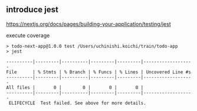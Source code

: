 ## introduce jest
https://nextjs.org/docs/pages/building-your-application/testing/jest


execute coverage

```
> todo-next-app@1.0.0 test /Users/uchinishi.koichi/train/todo-app
> jest

----------|---------|----------|---------|---------|-------------------
File      | % Stmts | % Branch | % Funcs | % Lines | Uncovered Line #s 
----------|---------|----------|---------|---------|-------------------
All files |       0 |        0 |       0 |       0 |                   
----------|---------|----------|---------|---------|-------------------
 ELIFECYCLE  Test failed. See above for more details.
```